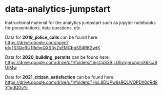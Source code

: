 # data-analytics-jumpstart
Instructional material for the analytics jumpstart such as jupyter notebooks for presentations, data questions, etc.

Data for **2019_police_calls** can be found here: https://drive.google.com/open?id=1S3QgRU1RehgQXS3yZxEMCbgSSdRK2wtK

Data for **2020_building_permits** can be found here: https://drive.google.com/drive/u/1/folders/1SjsCpS3BjLOlivrgnrcnpmX6IcJ8UlMw

Data for **2021_citizen_satisfaction** can be found here: https://drive.google.com/drive/u/1/folders/1HoL8DUPw9sRQUVQPDX0dRd8Y1qdQGvYr

